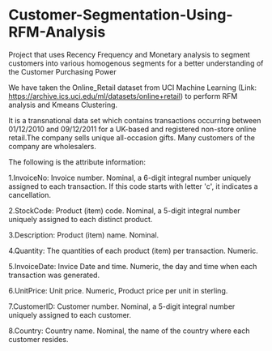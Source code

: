 # Customer-Segmentation-Using-RFM-Analysis
Project that uses Recency Frequency and Monetary analysis to segment customers into various homogenous segments for a better understanding of the Customer Purchasing Power 

We have taken the Online_Retail dataset from UCI Machine Learning (Link: https://archive.ics.uci.edu/ml/datasets/online+retail) to perform RFM analysis and Kmeans Clustering.

It is a transnational data set which contains transactions occurring between 01/12/2010 and 09/12/2011 for a UK-based and registered non-store online retail.The company sells unique all-occasion gifts. Many customers of the company are wholesalers.

The following is the attribute information:

1.InvoiceNo: Invoice number. Nominal, a 6-digit integral number uniquely assigned to each transaction. If this code starts with letter 'c', it indicates a cancellation.

2.StockCode: Product (item) code. Nominal, a 5-digit integral number uniquely assigned to each distinct product.

3.Description: Product (item) name. Nominal.

4.Quantity: The quantities of each product (item) per transaction. Numeric.

5.InvoiceDate: Invice Date and time. Numeric, the day and time when each transaction was generated.

6.UnitPrice: Unit price. Numeric, Product price per unit in sterling.

7.CustomerID: Customer number. Nominal, a 5-digit integral number uniquely assigned to each customer.

8.Country: Country name. Nominal, the name of the country where each customer resides.
